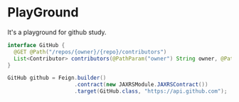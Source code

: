# PlayGround
It's a playground for github study.

```java
interface GitHub {
  @GET @Path("/repos/{owner}/{repo}/contributors")
  List<Contributor> contributors(@PathParam("owner") String owner, @PathParam("repo") String repo);
}
```
```java
GitHub github = Feign.builder()
                     .contract(new JAXRSModule.JAXRSContract())
                     .target(GitHub.class, "https://api.github.com");           
```
